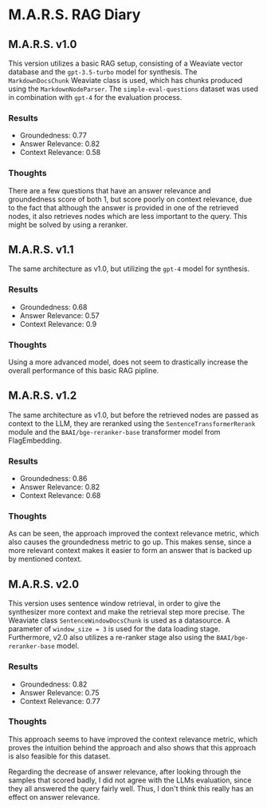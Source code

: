 # M.A.R.S. RAG Diary

## M.A.R.S. v1.0

This version utilizes a basic RAG setup, consisting of a Weaviate vector database and the `gpt-3.5-turbo` model for synthesis.
The `MarkdownDocsChunk` Weaviate class is used, which has chunks produced using the `MarkdownNodeParser`.
The `simple-eval-questions` dataset was used in combination with `gpt-4` for the evaluation process.

### Results

- Groundedness: 0.77
- Answer Relevance: 0.82
- Context Relevance: 0.58

### Thoughts

There are a few questions that have an answer relevance and groundedness score of both 1, but score poorly on context relevance, due to the fact that although the answer is provided in one of the retrieved nodes, it also retrieves nodes which are less important to the query.
This might be solved by using a reranker.

## M.A.R.S. v1.1

The same architecture as v1.0, but utilizing the `gpt-4` model for synthesis.

### Results

- Groundedness: 0.68
- Answer Relevance: 0.57
- Context Relevance: 0.9

### Thoughts

Using a more advanced model, does not seem to drastically increase the overall performance of this basic RAG pipline.

## M.A.R.S. v1.2

The same architecture as v1.0, but before the retrieved nodes are passed as context to the LLM, they are reranked using the `SentenceTransformerRerank` module and the `BAAI/bge-reranker-base` transformer model from FlagEmbedding.

### Results

- Groundedness: 0.86
- Answer Relevance: 0.82
- Context Relevance: 0.68

### Thoughts

As can be seen, the approach improved the context relevance metric, which also causes the groundedness metric to go up. This makes sense, since a more relevant context makes it easier to form an answer that is backed up by mentioned context.

## M.A.R.S. v2.0

This version uses sentence window retrieval, in order to give the synthesizer more context and make the retrieval step more precise.
The Weaviate class `SentenceWindowDocsChunk` is used as a datasource. A parameter of `window_size = 3` is used for the data loading stage.
Furthermore, v2.0 also utilizes a re-ranker stage also using the `BAAI/bge-reranker-base` model. 

### Results

- Groundedness: 0.82
- Answer Relevance: 0.75
- Context Relevance: 0.77

### Thoughts

This approach seems to have improved the context relevance metric, which proves the intuition behind the approach and also shows that this approach is also feasible for this dataset.

Regarding the decrease of answer relevance, after looking through the samples that scored badly, I did not agree with the LLMs evaluation, since they all answered the query fairly well. Thus, I don't think this really has an effect on answer relevance.